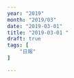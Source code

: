 ```yaml
---
year: "2019"
month: "2019/03"
date: "2019-03-01"
title: "2019-03-01 "
draft: true
tags: [
    "日報"
]

---
```


